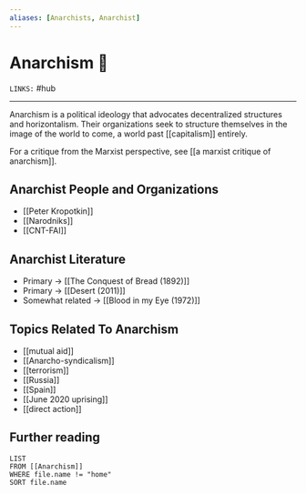 ```yaml
---
aliases: [Anarchists, Anarchist]
---
```

# Anarchism 🏴
`LINKS:` 
#hub 

---
Anarchism is a political ideology that advocates decentralized structures and horizontalism. Their organizations seek to structure themselves in the image of the world to come, a world past [[capitalism]] entirely. 

For a critique from the Marxist perspective, see [[a marxist critique of anarchism]]. 

## Anarchist People and Organizations
- [[Peter Kropotkin]]
- [[Narodniks]]
- [[CNT-FAI]]

## Anarchist Literature
- Primary -> [[The Conquest of Bread (1892)]]
- Primary -> [[Desert (2011)]]
- Somewhat related -> [[Blood in my Eye (1972)]]

## Topics Related To Anarchism
- [[mutual aid]]
- [[Anarcho-syndicalism]]
- [[terrorism]]
- [[Russia]]
- [[Spain]]
- [[June 2020 uprising]]
- [[direct action]]

## Further reading
```dataview
LIST 
FROM [[Anarchism]]
WHERE file.name != "home"
SORT file.name
```
